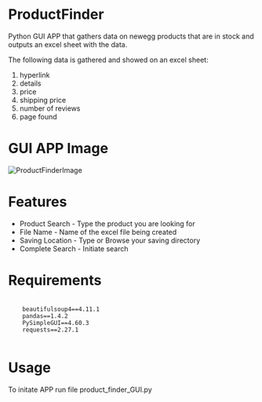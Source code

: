 # ProductFinder

Python GUI APP that gathers data on newegg products that are in stock and outputs an excel sheet with the data.

The following data is gathered and showed on an excel sheet:
<ol>
  <li>hyperlink</li>
  <li>details</li>
  <li>price</li>
  <li>shipping price</li>
  <li>number of reviews</li>
  <li>page found</li>
 </ol> 

# GUI APP Image

![ProductFinderImage](https://user-images.githubusercontent.com/110753469/188207176-db32f4c5-cb08-4c27-83fc-ec8fe7eb7d4b.PNG)

# Features
 
 <ul>
  <li>Product Search - Type the product you are looking for</li>
  <li>File Name - Name of the excel file being created</li>
  <li>Saving Location - Type or Browse your saving directory</li>
  <li>Complete Search - Initiate search </li>
</ul> 

# Requirements

<div>
<pre>
  <code> 
    beautifulsoup4==4.11.1
    pandas==1.4.2
    PySimpleGUI==4.60.3
    requests==2.27.1
  </code>
</pre>
</div>

# Usage

To initate APP run file product_finder_GUI.py
